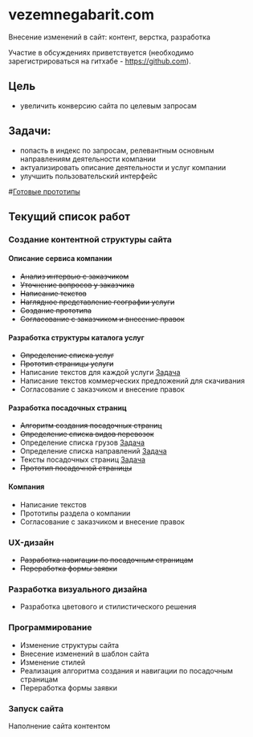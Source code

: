 # vezemnegabarit.com
Внесение изменений в сайт: контент, верстка, разработка 

Участие в обсуждениях приветствуется (необходимо зарегистрироваться на гитхабе - https://github.com).

## Цель
- увеличить конверсию сайта по целевым запросам

## Задачи:
- попасть в индекс по запросам, релевантным основным направлениям деятельности компании
- актуализировать описание деятельности и услуг компании
- улучшить пользовательский интерфейс

 #[Готовые прототипы](https://github.com/springhead-su/vezemnegabarit.com/wiki/%D0%9F%D1%80%D0%BE%D1%82%D0%BE%D1%82%D0%B8%D0%BF%D1%8B)


## Текущий список работ

### Создание контентной структуры сайта

#### Описание сервиса компании
- ~~Анализ интервью с заказчиком~~
- ~~Уточнение вопросов у заказчика~~
- ~~Написание текстов~~
- ~~Наглядное представление географии услуги~~
- ~~Создание прототипа~~
- ~~Согласование с заказчиком и внесение правок~~

#### Разработка структуры каталога услуг
- ~~Определение списка услуг~~
- ~~Прототип страницы услуги~~
- Написание текстов для каждой услуги [Задача](https://github.com/springhead-su/vezemnegabarit.com/issues/2)
- Написание текстов коммерческих предложений для скачивания
- Согласование с заказчиком и внесение правок

#### Разработка посадочных страниц
- ~~Алгоритм создания посадочных страниц~~
- ~~Определение списка видов перевозок~~
- Определение списка грузов [Задача](https://github.com/springhead-su/vezemnegabarit.com/issues/1)
- Определение списка направлений [Задача](https://github.com/springhead-su/vezemnegabarit.com/issues/1)
- Тексты посадочных страниц [Задача](https://github.com/springhead-su/vezemnegabarit.com/issues/4)
- ~~Прототип посадочной страницы~~

#### Компания
- Написание текстов
- Прототипы раздела о компании
- Согласование с заказчиком и внесение правок

### UX-дизайн
- ~~Разработка навигации по посадочным страницам~~
- ~~Переработка формы заявки~~

### Разработка визуального дизайна
- Разработка цветового и стилистического решения

### Программирование
- Изменение структуры сайта
- Внесение изменений в шаблон сайта
- Изменение стилей
- Реализация алгоритма создания и навигации по посадочным страницам
- Переработка формы заявки

### Запуск сайта
Наполнение сайта контентом

